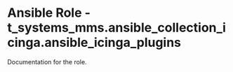 # Ansible Role - t_systems_mms.ansible_collection_icinga.ansible_icinga_plugins

Documentation for the role.
